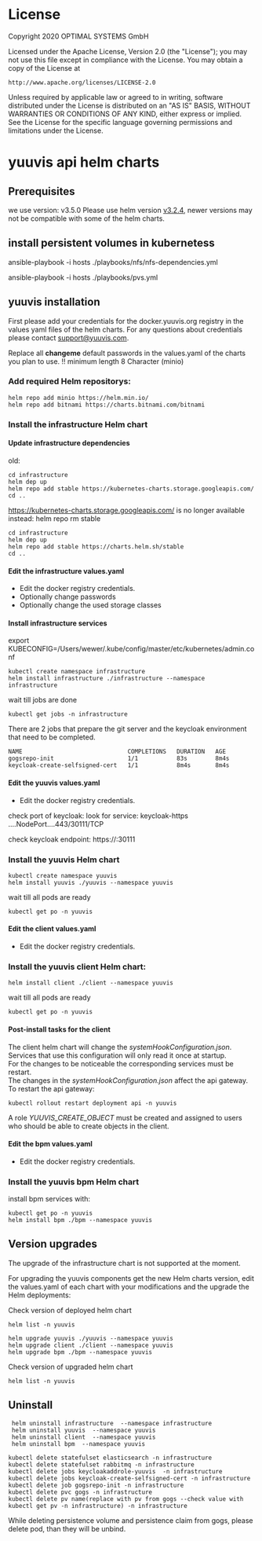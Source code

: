# License

Copyright 2020 OPTIMAL SYSTEMS GmbH

Licensed under the Apache License, Version 2.0 (the "License");
you may not use this file except in compliance with the License.
You may obtain a copy of the License at

    http://www.apache.org/licenses/LICENSE-2.0

Unless required by applicable law or agreed to in writing, software
distributed under the License is distributed on an "AS IS" BASIS,
WITHOUT WARRANTIES OR CONDITIONS OF ANY KIND, either express or implied.
See the License for the specific language governing permissions and
limitations under the License.

# yuuvis api helm charts

## Prerequisites

we use version: v3.5.0
Please use helm version [v3.2.4](https://github.com/helm/helm/releases/tag/v3.2.4), newer versions may not be compatible with some of the helm charts.


## install persistent volumes in kubernetess


ansible-playbook -i hosts ./playbooks/nfs/nfs-dependencies.yml

ansible-playbook -i hosts ./playbooks/pvs.yml

## yuuvis installation

First please add your credentials for the docker.yuuvis.org registry in the values yaml files of the helm charts.  For any questions about credentials please contact support@yuuvis.com.

Replace all **changeme** default passwords in the values.yaml of the charts you plan to use.   !! minimum length 8 Character (minio)

### Add required Helm repositorys:

```shell
helm repo add minio https://helm.min.io/
helm repo add bitnami https://charts.bitnami.com/bitnami
```
### Install the infrastructure Helm chart

#### Update infrastructure dependencies

old:
```shell
cd infrastructure
helm dep up
helm repo add stable https://kubernetes-charts.storage.googleapis.com/
cd ..
```
https://kubernetes-charts.storage.googleapis.com/ is no longer available
instead:
helm repo rm stable

```shell
cd infrastructure
helm dep up
helm repo add stable https://charts.helm.sh/stable
cd ..
```

#### Edit the infrastructure values.yaml

* Edit the docker registry credentials. 
* Optionally change passwords
* Optionally change the used storage classes

#### Install infrastructure services

export KUBECONFIG=/Users/wewer/.kube/config/master/etc/kubernetes/admin.conf

```shell
kubectl create namespace infrastructure
helm install infrastructure ./infrastructure --namespace infrastructure
```

wait till jobs are done

```shell
kubectl get jobs -n infrastructure
```

There are 2 jobs that prepare the git server and the keycloak environment that need to be completed.

```shell
NAME                              COMPLETIONS   DURATION   AGE
gogsrepo-init                     1/1           83s        8m4s
keycloak-create-selfsigned-cert   1/1           8m4s       8m4s
```

#### Edit the yuuvis values.yaml

* Edit the docker registry credentials.

check port of keycloak:
look for service:
keycloak-https ....NodePort....443/30111/TCP

check keycloak endpoint: https://<master-ip>:30111

### Install the yuuvis Helm chart

```shell
kubectl create namespace yuuvis
helm install yuuvis ./yuuvis --namespace yuuvis
```

wait till all pods are ready 

```shell
kubectl get po -n yuuvis
```

#### Edit the client values.yaml

* Edit the docker registry credentials.

### Install the yuuvis client Helm chart:

```shell
helm install client ./client --namespace yuuvis
```

wait till all pods are ready 

```shell
kubectl get po -n yuuvis
```

#### Post-install tasks for the client

The client helm chart will change the *systemHookConfiguration.json*.  
Services that use this configuration will only read it once at startup.  
For the changes to be noticeable the corresponding services must be restart.  
The changes in the *systemHookConfiguration.json* affect the api gateway.  
To restart the api gateway:  

```shell
kubectl rollout restart deployment api -n yuuvis
```

A role *YUUVIS_CREATE_OBJECT* must be created and assigned to users who should be able to create objects in the client.  

#### Edit the bpm values.yaml

* Edit the docker registry credentials.


### Install the yuuvis bpm Helm chart

install bpm services with:
```shell
kubectl get po -n yuuvis
helm install bpm ./bpm --namespace yuuvis
```

## Version upgrades

The upgrade of the infrastructure chart is not supported at the moment.

For upgrading the yuuvis components get the new Helm charts version, edit the values.yaml of each chart with your modifications and the upgrade the Helm deployments:

Check version of deployed helm chart

```shell
helm list -n yuuvis 
```


```shell
helm upgrade yuuvis ./yuuvis --namespace yuuvis 
helm upgrade client ./client --namespace yuuvis 
helm upgrade bpm ./bpm --namespace yuuvis 
```
Check version of upgraded helm chart

```shell
helm list -n yuuvis 
```

## Uninstall

```shell
 helm uninstall infrastructure  --namespace infrastructure
 helm uninstall yuuvis  --namespace yuuvis
 helm uninstall client  --namespace yuuvis
 helm uninstall bpm  --namespace yuuvis
```

```shell
kubectl delete statefulset elasticsearch -n infrastructure
kubectl delete statefulset rabbitmq -n infrastructure
kubectl delete jobs keycloakaddrole-yuuvis  -n infrastructure
kubectl delete jobs keycloak-create-selfsigned-cert -n infrastructure
kubectl delete job gogsrepo-init -n infrastructure
kubectl delete pvc gogs -n infrastructure
kubectl delete pv name(replace with pv from gogs --check value with kubectl get pv -n infrastructure) -n infrastructure
```
While deleting persistence volume and persistence claim from gogs, please delete pod, than they will be unbind.
